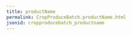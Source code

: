 ```yaml
---
title: productName
permalink: CropProduceBatch.productName.html
jsonid: cropproducebatch_productname
---
```

